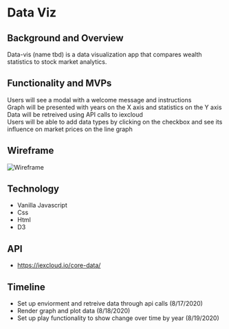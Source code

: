 # Data Viz

## Background and Overview
 Data-vis (name tbd) is a data visualization app that compares wealth statistics to stock market analytics.
 
## Functionality and MVPs
 Users will see a modal with a welcome message and instructions  
 Graph will be presented with years on the X axis and statistics on the Y axis  
 Data will be retreived using API calls to iexcloud  
 Users will be able to add data types by clicking on the checkbox and see its influence on market prices on the line graph
 
## Wireframe

![Wireframe](https://i.imgur.com/2u8MIU3.png)

## Technology

 * Vanilla Javascript
 * Css
 * Html
 * D3

## API
 * https://iexcloud.io/core-data/

## Timeline

 * Set up enviorment and retreive data through api calls (8/17/2020)
 * Render graph and plot data (8/18/2020)
 * Set up play functionality to show change over time by year (8/19/2020)
  
